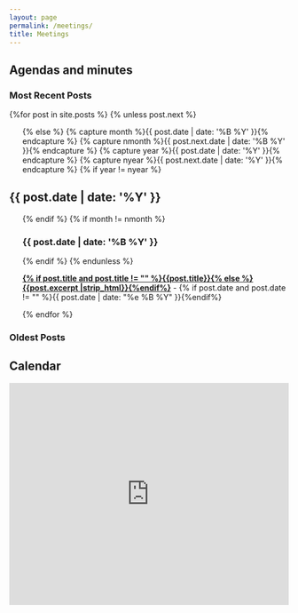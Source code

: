 ```yaml
---
layout: page
permalink: /meetings/
title: Meetings
---
```


## Agendas and minutes

<div id="archives">
  <section id="archive">
     <h3>Most Recent Posts</h3>
      {%for post in site.posts %}
      {% unless post.next %}
      <ul class="this">
          {% else %}
          {% capture month %}{{ post.date | date: '%B %Y' }}{% endcapture %}
          {% capture nmonth %}{{ post.next.date | date: '%B %Y' }}{% endcapture %}
          {% capture year %}{{ post.date | date: '%Y' }}{% endcapture %}
          {% capture nyear %}{{ post.next.date | date: '%Y' }}{% endcapture %}
          {% if year != nyear %}
      </ul>
      <h2 style="text-align:left;">{{ post.date | date: '%Y' }}</h2>
      <ul class="past">
          {% endif %}
          {% if month != nmonth %}
          <h3 style="text-align:left;">{{ post.date | date: '%B %Y' }}</h3>
          {% endif %}
          {% endunless %}
          <p><b><a href="{{ site.baseurl }}{{ post.url }}">{% if post.title and post.title != "" %}{{post.title}}{% else %}{{post.excerpt |strip_html}}{%endif%}</a></b> - {% if post.date and post.date != "" %}{{ post.date | date: "%e %B %Y" }}{%endif%}</p>
          {% endfor %}
      </ul>
    <h3>Oldest Posts</h3>
  </section>
</div>

## Calendar 

<iframe src="https://calendar.google.com/calendar/embed?height=400&wkst=2&ctz=Europe%2FZurich&showPrint=0&showTitle=0&showDate=0&mode=AGENDA&src=NzYyNGQ0YWRhNDE2YjI3YzdmYmE2YTcxMmI4OWNiZjY3OTdiZGJkNzc4NzgyNjVlYmNhNTEwOThhYThhNzk0NUBncm91cC5jYWxlbmRhci5nb29nbGUuY29t&color=%23039BE5" style="border-width:0" width="100%" height="400" frameborder="0" scrolling="no"></iframe>
